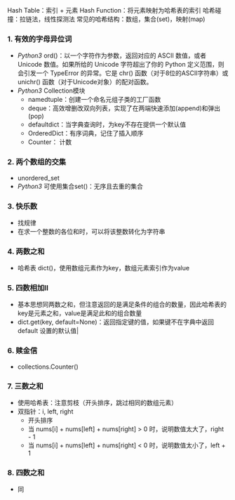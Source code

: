 Hash Table：索引 + 元素
Hash Function：将元素映射为哈希表的索引
哈希碰撞：拉链法，线性探测法
常见的哈希结构：数组，集合(set)，映射(map)

### 1. 有效的字母异位词
- *Python3* ord()：以一个字符作为参数，返回对应的 ASCII 数值，或者 Unicode 数值。如果所给的 Unicode 字符超出了你的 Python 定义范围，则会引发一个 TypeError 的异常。它是 chr() 函数（对于8位的ASCII字符串）或 unichr() 函数（对于Unicode对象）的配对函数。
- *Python3* Collection模块
	- namedtuple：创建一个命名元组子类的工厂函数
	- deque：高效增删改双向列表，实现了在两端快速添加(append)和弹出(pop)
	- defaultdict：当字典查询时，为key不存在提供一个默认值
	- OrderedDict：有序词典，记住了插入顺序
	- Counter： 计数

### 2. 两个数组的交集
- unordered_set
- *Python3* 可使用集合set()：无序且去重的集合

### 3. 快乐数
- 找规律
- 在求一个整数的各位和时，可以将该整数转化为字符串

### 4. 两数之和
- 哈希表 dict()，使用数组元素作为key，数组元素索引作为value

### 5. 四数相加II
- 基本思想同两数之和，但注意返回的是满足条件的组合的数量，因此哈希表的key是元素之和，value是满足此和的组合数量
- dict.get(key, default=None)：返回指定键的值，如果键不在字典中返回 default 设置的默认值|

### 6. 赎金信
- collections.Counter()

### 7. 三数之和
- 使用哈希表：注意剪枝（开头排序，跳过相同的数组元素）
- 双指针：i, left, right
	- 开头排序
	- 当 nums[i] + nums[left] + nums[right] > 0 时，说明数值太大了，right - 1
	- 当 nums[i] + nums[left] + nums[right] < 0 时，说明数值太小了，left + 1

### 8. 四数之和
- 同





